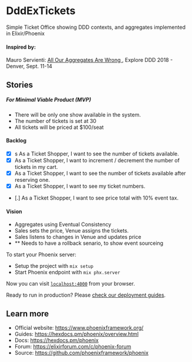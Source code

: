# DddExTickets
Simple Ticket Office showing DDD contexts, and aggregates implemented in Elixir/Phoenix

#### Inspired by:
Mauro Servienti: [All Our Aggregates Are Wrong ](https://www.youtube.com/watch?v=KkzvQSuYd5I),  Explore DDD 2018 - Denver, Sept. 11-14

## Stories
##### For Minimal Viable Product (MVP)
- There will be only one show available in the system.
- The number of tickets is set at 30
- All tickets will be priced at $100/seat

#### Backlog

- [X] s  As a Ticket Shopper, I want to see the number of tickets available.
- [X] As a Ticket Shopper, I want to increment / decrement the number of tickets in my cart.
- [X] As a Ticket Shopper, I want to see the number of tickets available after reserving one.
- [X] As a Ticket Shopper, I want to see my ticket numbers.
- [.] As a Ticket Shopper, I want to see price total with 10% event tax.


#### Vision
- Aggregates using Eventual Consistency
- Sales sets the price, Venue assigns the tickets.
- Sales listens to changes in Venue and updates price
- ** Needs to have a rollback senario, to show event sourceing

To start your Phoenix server:

  * Setup the project with `mix setup`
  * Start Phoenix endpoint with `mix phx.server`

Now you can visit [`localhost:4000`](http://localhost:4000) from your browser.

Ready to run in production? Please [check our deployment guides](https://hexdocs.pm/phoenix/deployment.html).

## Learn more

  * Official website: https://www.phoenixframework.org/
  * Guides: https://hexdocs.pm/phoenix/overview.html
  * Docs: https://hexdocs.pm/phoenix
  * Forum: https://elixirforum.com/c/phoenix-forum
  * Source: https://github.com/phoenixframework/phoenix
